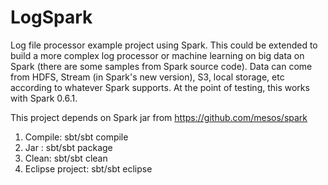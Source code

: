 LogSpark
=================

Log file processor example project using Spark. This could be extended to build a more complex log processor or machine learning on big data on Spark (there are some samples from Spark source code).
Data can come from HDFS, Stream (in Spark's new version), S3, local storage, etc according to whatever Spark supports.  At the point of testing, this works with Spark 0.6.1.

This project depends on Spark jar from https://github.com/mesos/spark

1. Compile: sbt/sbt compile
2. Jar : sbt/sbt package
3. Clean: sbt/sbt clean
4. Eclipse project: sbt/sbt eclipse
